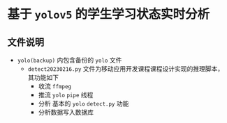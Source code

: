 # 基于 `yolov5` 的学生学习状态实时分析

## 文件说明

- `yolo(backup)` 内包含备份的 `yolo` 文件
  - `detect20230216.py` 文件为移动应用开发课程课程设计实现的推理脚本，其功能如下
    - 收流 `ffmpeg`
    - 推流 `yolo` `pipe` 线程
    - 分析 基本的 `yolo` `detect.py` 功能
    - 分析数据写入数据库